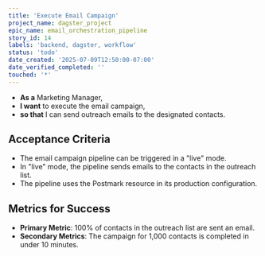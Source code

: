 ```yaml
---
title: 'Execute Email Campaign'
project_name: dagster_project
epic_name: email_orchestration_pipeline
story_id: 14
labels: 'backend, dagster, workflow'
status: 'todo'
date_created: '2025-07-09T12:50:00-07:00'
date_verified_completed: ''
touched: '*'
---
```


- **As a** Marketing Manager,
- **I want** to execute the email campaign,
- **so that** I can send outreach emails to the designated contacts.

## Acceptance Criteria

- The email campaign pipeline can be triggered in a "live" mode.
- In "live" mode, the pipeline sends emails to the contacts in the outreach list.
- The pipeline uses the Postmark resource in its production configuration.

## Metrics for Success

- **Primary Metric**: 100% of contacts in the outreach list are sent an email.
- **Secondary Metrics**: The campaign for 1,000 contacts is completed in under 10 minutes.
